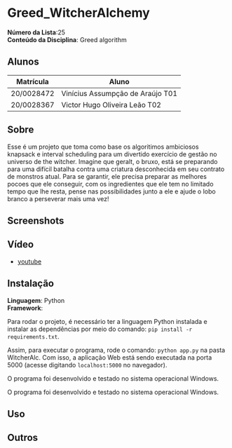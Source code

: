 # Greed_WitcherAlchemy

**Número da Lista**:25<br>
**Conteúdo da Disciplina**: Greed algorithm<br>

## Alunos
|Matrícula | Aluno |
| -- | -- |
| 20/0028472  |  Vinícius Assumpção de Araújo T01 |
| 20/0028367  |  Victor Hugo Oliveira Leão T02 |

## Sobre

Esse é um projeto que toma como base os algoritimos ambiciosos knapsack e interval scheduling para um divertido exercício de gestão no universo de the witcher. Imagine que geralt, o bruxo, está se preparando para uma difícil batalha contra uma criatura desconhecida em seu contrato de monstros atual. Para se garantir, ele precisa  preparar as melhores pocoes que ele conseguir, com os ingredientes que ele tem no limitado tempo que lhe resta, pense nas possibilidades junto a ele e ajude o lobo branco a perseverar mais uma vez!

## Screenshots



## Vídeo

- [youtube]()

## Instalação 
**Linguagem**: Python<br>
**Framework**: <br>

Para rodar o projeto, é necessário ter a linguagem Python instalada e instalar as dependências por meio do comando: ```pip install -r requirements.txt```.

Assim, para executar o programa, rode o comando: ```python app.py``` na pasta WitcherAlc. Com isso, a aplicação Web está sendo executada na porta 5000 (acesse digitando ```localhost:5000``` no navegador).

O programa foi desenvolvido e testado no sistema operacional Windows.

O programa foi desenvolvido e testado no sistema operacional Windows.

## Uso 



## Outros 






